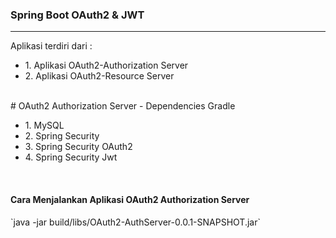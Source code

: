 <h3>Spring Boot OAuth2 & JWT</h3>
<hr/>
Aplikasi terdiri dari : 
<ul>
<li>1. Aplikasi OAuth2-Authorization Server</li>
<li>2. Aplikasi OAuth2-Resource Server</li>
</ul>
<br/>
# OAuth2 Authorization Server - Dependencies Gradle
<ul>
<li>1. MySQL</li>
<li>2. Spring Security</li>
<li>3. Spring Security OAuth2</li>
<li>4. Spring Security Jwt</li>
</ul>
<br/>
<h4>Cara Menjalankan Aplikasi OAuth2 Authorization Server</h4>
`java -jar build/libs/OAuth2-AuthServer-0.0.1-SNAPSHOT.jar`
